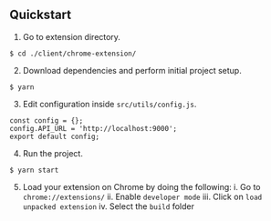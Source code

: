 ## Quickstart

1. Go to extension directory.
```
$ cd ./client/chrome-extension/
```

2. Download dependencies and perform initial project setup.
```
$ yarn
```

3. Edit configuration inside `src/utils/config.js`.
```
const config = {};
config.API_URL = 'http://localhost:9000';
export default config;
```

4. Run the project.
```
$ yarn start
```

5. Load your extension on Chrome by doing the following:
    i. Go to `chrome://extensions/`
    ii. Enable `developer mode`
    iii. Click on `load unpacked extension`
    iv. Select the `build` folder
